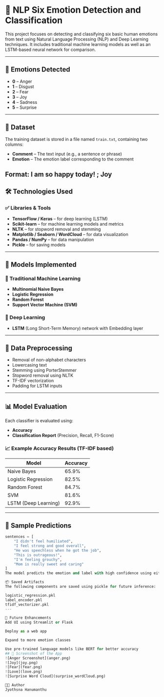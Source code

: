 # 🧠 NLP Six Emotion Detection and Classification

This project focuses on detecting and classifying six basic human emotions from text using Natural Language Processing (NLP) and Deep Learning techniques. It includes traditional machine learning models as well as an LSTM-based neural network for comparison.

---

## 📌 Emotions Detected
- **0** – Anger  
- **1** – Disgust  
- **2** – Fear  
- **3** – Joy  
- **4** – Sadness  
- **5** – Surprise  

---

## 📁 Dataset

The training dataset is stored in a file named `train.txt`, containing two columns:
- **Comment** – The text input (e.g., a sentence or phrase)
- **Emotion** – The emotion label corresponding to the comment

Format:
I am so happy today! ; Joy
---

## 🛠️ Technologies Used

### ✅ Libraries & Tools
- **TensorFlow / Keras** – for deep learning (LSTM)
- **Scikit-learn** – for machine learning models and metrics
- **NLTK** – for stopword removal and stemming
- **Matplotlib / Seaborn / WordCloud** – for data visualization
- **Pandas / NumPy** – for data manipulation
- **Pickle** – for saving models

---

## 🧪 Models Implemented

### 🔹 Traditional Machine Learning
- **Multinomial Naive Bayes**
- **Logistic Regression**
- **Random Forest**
- **Support Vector Machine (SVM)**

### 🔹 Deep Learning
- **LSTM** (Long Short-Term Memory) network with Embedding layer

---

## 🧼 Data Preprocessing

- Removal of non-alphabet characters
- Lowercasing text
- Stemming using PorterStemmer
- Stopword removal using NLTK
- TF-IDF vectorization
- Padding for LSTM inputs

---

## 📊 Model Evaluation

Each classifier is evaluated using:
- **Accuracy**
- **Classification Report** (Precision, Recall, F1-Score)
### 📈 Example Accuracy Results (TF-IDF based)
| Model                 | Accuracy |
|----------------------|----------|
| Naive Bayes          | 65.9%    |
| Logistic Regression  | 82.5%    |
| Random Forest        | 84.7%    |
| SVM                  | 81.6%    |
| LSTM (Deep Learning) | 92.9%    |

---

## 🔮 Sample Predictions

```python
sentences = [
    "I didn't feel humiliated",
    "I feel strong and good overall",
    "He was speechless when he got the job",
    "This is outrageous!",
    "I'm feeling grouchy",
    "Mom is really sweet and caring"
]
The model predicts the emotion and label with high confidence using either the ML or DL approach.

📦 Saved Artifacts
The following components are saved using pickle for future inference:

logistic_regression.pkl
label_encoder.pkl
tfidf_vectorizer.pkl
---

📌 Future Enhancements
Add UI using Streamlit or Flask

Deploy as a web app

Expand to more emotion classes

Use pre-trained language models like BERT for better accuracy
## 📸 Screenshot of the App
![Anger Screenshot](anger.png)
![Joy](joy.png)
![Fear](fear.png)
![Love](love.png)
![Surprise Word Cloud](surprise_wordCloud.png)

👩‍💻 Author
Jyothsna Hanumanthu


